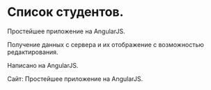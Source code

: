 # Список студентов.
Простейшее приложение на AngularJS.

Получение данных с сервера и их отображение с возможностью редактирования.

Написано на AngularJS.

Сайт: Простейшее приложение на AngularJS.
